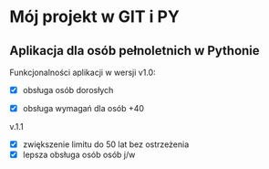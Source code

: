 # Mój projekt w GIT i PY


## Aplikacja dla osób pełnoletnich w Pythonie


Funkcjonalności aplikacji w wersji v1.0:
- [x] obsługa osób dorosłych
- [x] obsługa wymagań dla osób +40


v.1.1
- [x] zwiększenie limitu do 50 lat bez ostrzeżenia
- [x] lepsza obsługa osób osób j/w
